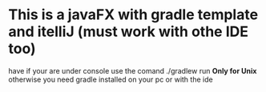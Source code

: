 # This is a javaFX with gradle template and itelliJ (must work with othe IDE too)
 have
if your are under console use the comand ./gradlew run **Only for Unix** otherwise you need gradle installed on your pc or with the ide
